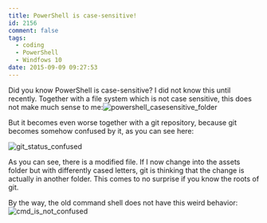 ```yaml
---
title: PowerShell is case-sensitive!
id: 2156
comment: false
tags:
  - coding
  - PowerShell
  - Windfows 10
date: 2015-09-09 09:27:53
---
```


Did you know PowerShell is case-sensitive? I did not know this until recently. Together with a file system which is not case sensitive, this does not make much sense to me:![powershell_casesensitive_folder](https://az275061.vo.msecnd.net/blogmedia/2015/09/powershell_casesensitive_folder.png)

But it becomes even worse together with a git repository, because git becomes somehow confused by it, as you can see here:

![git_status_confused](https://az275061.vo.msecnd.net/blogmedia/2015/09/git_status_confused.png)

As you can see, there is a modified file. If I now change into the assets folder but with differently cased letters, git is thinking that the change is actually in another folder. This comes to no surprise if you know the roots of git.

By the way, the old command shell does not have this weird behavior:![cmd_is_not_confused](https://az275061.vo.msecnd.net/blogmedia/2015/09/cmd_is_not_confused.png)